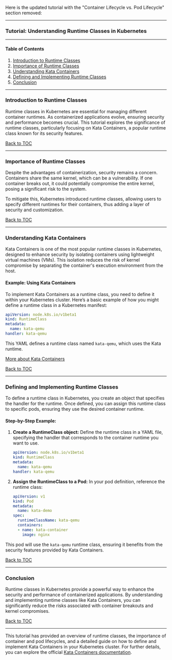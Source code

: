 Here is the updated tutorial with the "Container Lifecycle vs. Pod Lifecycle" section removed:

---

### Tutorial: Understanding Runtime Classes in Kubernetes

---

#### Table of Contents
1. [Introduction to Runtime Classes](#introduction-to-runtime-classes)
2. [Importance of Runtime Classes](#importance-of-runtime-classes)
3. [Understanding Kata Containers](#understanding-kata-containers)
4. [Defining and Implementing Runtime Classes](#defining-and-implementing-runtime-classes)
5. [Conclusion](#conclusion)

---

### Introduction to Runtime Classes
Runtime classes in Kubernetes are essential for managing different container runtimes. As containerized applications evolve, ensuring security and performance becomes crucial. This tutorial explores the significance of runtime classes, particularly focusing on Kata Containers, a popular runtime class known for its security features.

[Back to TOC](#table-of-contents)

---

### Importance of Runtime Classes
Despite the advantages of containerization, security remains a concern. Containers share the same kernel, which can be a vulnerability. If one container breaks out, it could potentially compromise the entire kernel, posing a significant risk to the system.

To mitigate this, Kubernetes introduced runtime classes, allowing users to specify different runtimes for their containers, thus adding a layer of security and customization.

[Back to TOC](#table-of-contents)

---

### Understanding Kata Containers
Kata Containers is one of the most popular runtime classes in Kubernetes, designed to enhance security by isolating containers using lightweight virtual machines (VMs). This isolation reduces the risk of kernel compromise by separating the container's execution environment from the host.

#### Example: Using Kata Containers
To implement Kata Containers as a runtime class, you need to define it within your Kubernetes cluster. Here’s a basic example of how you might define a runtime class in a Kubernetes manifest:

```yaml
apiVersion: node.k8s.io/v1beta1
kind: RuntimeClass
metadata:
  name: kata-qemu
handler: kata-qemu
```

This YAML defines a runtime class named `kata-qemu`, which uses the Kata runtime.

[More about Kata Containers](https://katacontainers.io/)

[Back to TOC](#table-of-contents)

---

### Defining and Implementing Runtime Classes
To define a runtime class in Kubernetes, you create an object that specifies the handler for the runtime. Once defined, you can assign this runtime class to specific pods, ensuring they use the desired container runtime.

#### Step-by-Step Example:
1. **Create a RuntimeClass object:**
   Define the runtime class in a YAML file, specifying the handler that corresponds to the container runtime you want to use.

   ```yaml
   apiVersion: node.k8s.io/v1beta1
   kind: RuntimeClass
   metadata:
     name: kata-qemu
   handler: kata-qemu
   ```

2. **Assign the RuntimeClass to a Pod:**
   In your pod definition, reference the runtime class:

   ```yaml
   apiVersion: v1
   kind: Pod
   metadata:
     name: kata-demo
   spec:
     runtimeClassName: kata-qemu
     containers:
     - name: kata-container
       image: nginx
   ```

This pod will use the `kata-qemu` runtime class, ensuring it benefits from the security features provided by Kata Containers.

[Back to TOC](#table-of-contents)

---

### Conclusion
Runtime classes in Kubernetes provide a powerful way to enhance the security and performance of containerized applications. By understanding and implementing runtime classes like Kata Containers, you can significantly reduce the risks associated with container breakouts and kernel compromises.

[Back to TOC](#table-of-contents)

---

This tutorial has provided an overview of runtime classes, the importance of container and pod lifecycles, and a detailed guide on how to define and implement Kata Containers in your Kubernetes cluster. For further details, you can explore the official [Kata Containers documentation](https://katacontainers.io/).
